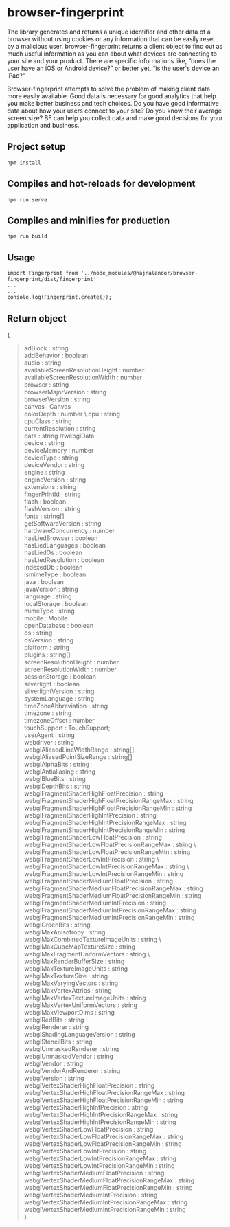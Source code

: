 # browser-fingerprint

The library generates and returns a unique identifier and other data of a browser without using cookies or any information that can be easily reset by a malicious user. 
browser-fingerprint returns a client object to find out as much useful information as you can about what devices are connecting to your site and your product. There are specific informations like, “does the user have an iOS or Android device?” or better yet, “is the user's device an iPad?”

Browser-fingerprint attempts to solve the problem of making client data more easily available. Good data is necessary for good analytics that help you make better business and tech choices. Do you have good informative data about how your users connect to your site? Do you know their average screen size? BF can help you collect data and make good decisions for your application and business.

## Project setup
  ```
  npm install
  ```
## Compiles and hot-reloads for development
  ```
  npm run serve
  ```
## Compiles and minifies for production
  ```
  npm run build
  ```
## Usage
```
import Fingerprint from '../node_modules/@hajnalandor/browser-fingerprint/dist/fingerprint' 
...
...
console.log(Fingerprint.create());
```
## Return object
  { 
 >   adBlock : string \
    addBehavior : boolean \
    audio : string \
    availableScreenResolutionHeight : number \
    availableScreenResolutionWidth : number \
    browser : string \
  browserMajorVersion : string \
  browserVersion : string \
  canvas : Canvas \
  colorDepth : number \ 
  cpu : string \
  cpuClass : string \
  currentResolution : string \
  data : string //webglData \
  device : string \
  deviceMemory : number \
  deviceType : string \
  deviceVendor : string \
  engine : string \
  engineVersion : string \
  extensions : string \
  fingerPrintId : string \
  flash : boolean \
  flashVersion : string \
  fonts : string[] \
  getSoftwareVersion : string \
  hardwareConcurrency : number \
  hasLiedBrowser : boolean \
  hasLiedLanguages : boolean \
  hasLiedOs : boolean \
  hasLiedResolution : boolean \
  indexedDb : boolean \
  ismimeType : boolean \
  java : boolean \
  javaVersion : string \
  language : string \
  localStorage : boolean \
  mimeType : string \
  mobile : Mobile \
  openDatabase : boolean \
  os : string \
  osVersion : string \
  platform : string \
  plugins : string[] \
  screenResolutionHeight : number \
  screenResolutionWidth : number \
  sessionStorage : boolean \
  silverlight : boolean \
  silverlightVersion : string \
  systemLanguage : string \
  timeZoneAbbreviation : string \
  timezone : string \
  timezoneOffset : number \
  touchSupport : TouchSupport; \
  userAgent : string \
  webdriver : string \
  webglAliasedLineWidthRange : string[] \
  webglAliasedPointSizeRange : string[] \
  webglAlphaBits : string \
  webglAntialiasing : string \
  webglBlueBits : string \
  webglDepthBits : string \
  webglFragmentShaderHighFloatPrecision : string \
  webglFragmentShaderHighFloatPrecisionRangeMax : string \
  webglFragmentShaderHighFloatPrecisionRangeMin : string \
  webglFragmentShaderHighIntPrecision : string \
  webglFragmentShaderHighIntPrecisionRangeMax : string \
  webglFragmentShaderHighIntPrecisionRangeMin : string \
  webglFragmentShaderLowFloatPrecision : string \
  webglFragmentShaderLowFloatPrecisionRangeMax : string \     
  webglFragmentShaderLowFloatPrecisionRangeMin : string \
  webglFragmentShaderLowIntPrecision : string \  
  webglFragmentShaderLowIntPrecisionRangeMax : string \  
  webglFragmentShaderLowIntPrecisionRangeMin : string \
  webglFragmentShaderMediumFloatPrecision : string \
  webglFragmentShaderMediumFloatPrecisionRangeMax : string \
  webglFragmentShaderMediumFloatPrecisionRangeMin : string \
  webglFragmentShaderMediumIntPrecision : string \
  webglFragmentShaderMediumIntPrecisionRangeMax : string \
  webglFragmentShaderMediumIntPrecisionRangeMin : string \
  webglGreenBits : string \
  webglMaxAnisotropy : string \
  webglMaxCombinedTextureImageUnits : string \  
  webglMaxCubeMapTextureSize : string  \
  webglMaxFragmentUniformVectors : string \  
  webglMaxRenderBufferSize : string   \
  webglMaxTextureImageUnits : string   \
  webglMaxTextureSize : string \
  webglMaxVaryingVectors : string \
  webglMaxVertexAttribs : string \
  webglMaxVertexTextureImageUnits : string \
  webglMaxVertexUniformVectors : string \
  webglMaxViewportDims : string \
  webglRedBits : string \
  webglRenderer : string \
  webglShadingLanguageVersion : string \
  webglStencilBits : string \
  webglUnmaskedRenderer : string \
  webglUnmaskedVendor : string \
  webglVendor : string \
  webglVendorAndRenderer : string \
  webglVersion : string \
  webglVertexShaderHighFloatPrecision : string \
  webglVertexShaderHighFloatPrecisionRangeMax : string \
  webglVertexShaderHighFloatPrecisionRangeMin : string \
  webglVertexShaderHighIntPrecision : string \
  webglVertexShaderHighIntPrecisionRangeMax : string \
  webglVertexShaderHighIntPrecisionRangeMin : string \
  webglVertexShaderLowFloatPrecision : string \
  webglVertexShaderLowFloatPrecisionRangeMax : string \
  webglVertexShaderLowFloatPrecisionRangeMin : string \
  webglVertexShaderLowIntPrecision : string \
  webglVertexShaderLowIntPrecisionRangeMax : string \
  webglVertexShaderLowIntPrecisionRangeMin : string \
  webglVertexShaderMediumFloatPrecision : string \
  webglVertexShaderMediumFloatPrecisionRangeMax : string \
  webglVertexShaderMediumFloatPrecisionRangeMin : string \
  webglVertexShaderMediumIntPrecision : string \
  webglVertexShaderMediumIntPrecisionRangeMax : string \
  webglVertexShaderMediumIntPrecisionRangeMin : string \
  }
